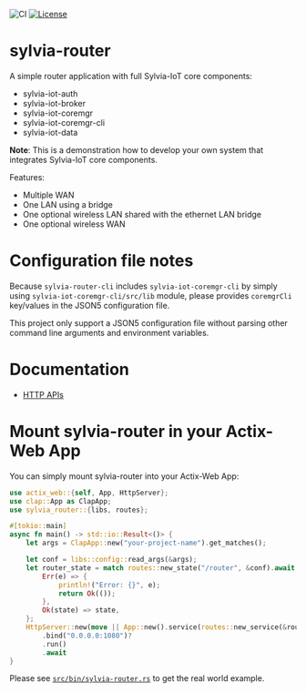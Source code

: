 ![CI](https://github.com/woofdogtw/sylvia-iot-core/actions/workflows/build-test.yaml/badge.svg)
[![License](https://img.shields.io/badge/license-MIT-blue.svg)](LICENSE)

# sylvia-router

A simple router application with full Sylvia-IoT core components:
- sylvia-iot-auth
- sylvia-iot-broker
- sylvia-iot-coremgr
- sylvia-iot-coremgr-cli
- sylvia-iot-data

**Note**: This is a demonstration how to develop your own system that integrates Sylvia-IoT core components.

Features:
- Multiple WAN
- One LAN using a bridge
- One optional wireless LAN shared with the ethernet LAN bridge
- One optional wireless WAN

# Configuration file notes

Because `sylvia-router-cli` includes `sylvia-iot-coremgr-cli` by simply using `sylvia-iot-coremgr-cli/src/lib` module,
please provides `coremgrCli` key/values in the JSON5 configuration file.

This project only support a JSON5 configuration file without parsing other command line arguments and environment variables.

# Documentation

- [HTTP APIs](doc/api.md)

# Mount sylvia-router in your Actix-Web App

You can simply mount sylvia-router into your Actix-Web App:

```rust
use actix_web::{self, App, HttpServer};
use clap::App as ClapApp;
use sylvia_router::{libs, routes};

#[tokio::main]
async fn main() -> std::io::Result<()> {
    let args = ClapApp::new("your-project-name").get_matches();

    let conf = libs::config::read_args(&args);
    let router_state = match routes::new_state("/router", &conf).await {
        Err(e) => {
            println!("Error: {}", e);
            return Ok(());
        },
        Ok(state) => state,
    };
    HttpServer::new(move || App::new().service(routes::new_service(&router_state)))
        .bind("0.0.0.0:1080")?
        .run()
        .await
}
```

Please see [`src/bin/sylvia-router.rs`](src/bin/sylvia-router.rs) to get the real world example.
